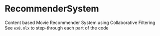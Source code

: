 # RecommenderSystem
Content based Movie Recommender System using Collaborative Filtering
See `ex8.mlx` to step-through each part of the code
